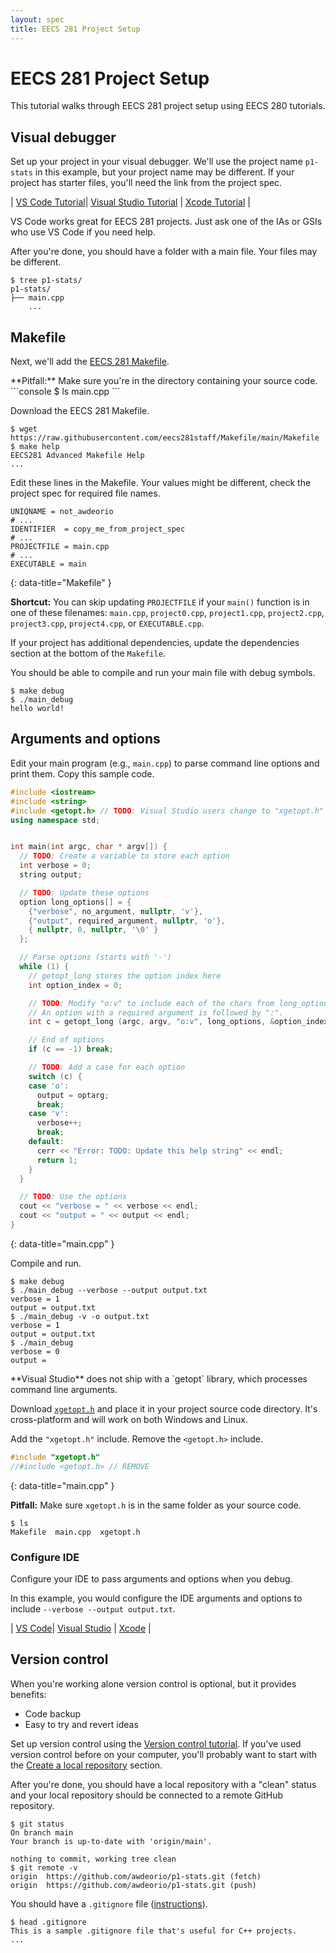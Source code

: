 ```yaml
---
layout: spec
title: EECS 281 Project Setup
---
```



EECS 281 Project Setup
======================

This tutorial walks through EECS 281 project setup using EECS 280 tutorials.

## Visual debugger
Set up your project in your visual debugger.  We'll use the project name `p1-stats` in this example, but your project name may be different.  If your project has starter files, you'll need the link from the project spec.

| [VS Code Tutorial](https://eecs280staff.github.io/tutorials/setup_vscode.html)| [Visual Studio Tutorial](https://eecs280staff.github.io/tutorials/setup_visualstudio.html) | [Xcode Tutorial](https://eecs280staff.github.io/tutorials/setup_xcode.html) |

<div class="primer-spec-callout warning" markdown="1">
VS Code works great for EECS 281 projects.  Just ask one of the IAs or GSIs who use VS Code if you need help.
</div>

After you're done, you should have a folder with a main file.  Your files may be different.
```console
$ tree p1-stats/
p1-stats/
├── main.cpp
    ...
```

## Makefile
Next, we'll add the [EECS 281 Makefile](https://github.com/eecs281staff/Makefile).

<div class="primer-spec-callout warning" markdown="1">
**Pitfall:** Make sure you're in the directory containing your source code.
```console
$ ls
main.cpp
```
</div>

Download the EECS 281 Makefile.
```console
$ wget https://raw.githubusercontent.com/eecs281staff/Makefile/main/Makefile
$ make help
EECS281 Advanced Makefile Help
...
```

Edit these lines in the Makefile.  Your values might be different, check the project spec for required file names.
```make
UNIQNAME = not_awdeorio
# ...
IDENTIFIER  = copy_me_from_project_spec
# ...
PROJECTFILE = main.cpp
# ...
EXECUTABLE = main
```
{: data-title="Makefile" }

**Shortcut:** You can skip updating `PROJECTFILE` if your `main()` function is in one of these filenames: `main.cpp`, `project0.cpp`, `project1.cpp`, `project2.cpp`, `project3.cpp`, `project4.cpp`, or `EXECUTABLE.cpp`.

If your project has additional dependencies, update the dependencies section at the bottom of the `Makefile`.

You should be able to compile and run your main file with debug symbols.
```console
$ make debug
$ ./main_debug
hello world!
```

## Arguments and options
Edit your main program (e.g., `main.cpp`) to parse command line options and print them.  Copy this sample code.

```c++
#include <iostream>
#include <string>
#include <getopt.h> // TODO: Visual Studio users change to "xgetopt.h"
using namespace std;


int main(int argc, char * argv[]) {
  // TODO: Create a variable to store each option
  int verbose = 0;
  string output;

  // TODO: Update these options
  option long_options[] = {
    {"verbose", no_argument, nullptr, 'v'},
    {"output", required_argument, nullptr, 'o'},
    { nullptr, 0, nullptr, '\0' }
  };

  // Parse options (starts with '-')
  while (1) {
    // getopt_long stores the option index here
    int option_index = 0;

    // TODO: Modify "o:v" to include each of the chars from long_options above.
    // An option with a required argument is followed by ":".
    int c = getopt_long (argc, argv, "o:v", long_options, &option_index);

    // End of options
    if (c == -1) break;

    // TODO: Add a case for each option
    switch (c) {
    case 'o':
      output = optarg;
      break;
    case 'v':
      verbose++;
      break;
    default:
      cerr << "Error: TODO: Update this help string" << endl;
      return 1;
    }
  }

  // TODO: Use the options
  cout << "verbose = " << verbose << endl;
  cout << "output = " << output << endl;
}
```
{: data-title="main.cpp" }

Compile and run.
```console
$ make debug
$ ./main_debug --verbose --output output.txt
verbose = 1
output = output.txt
$ ./main_debug -v -o output.txt
verbose = 1
output = output.txt
$ ./main_debug
verbose = 0
output = 
```

<div class="primer-spec-callout warning" markdown="1">
**Visual Studio** does not ship with a `getopt` library, which processes command line arguments.

Download [`xgetopt.h`](xgetopt.h) and place it in your project source code directory.  It's cross-platform and will work on both Windows and Linux.

Add the `"xgetopt.h"` include.  Remove the `<getopt.h>` include.
```c++
#include "xgetopt.h"
//#include <getopt.h> // REMOVE
```
{: data-title="main.cpp" }

**Pitfall:** Make sure `xgetopt.h` is in the same folder as your source code.
```console
$ ls
Makefile  main.cpp  xgetopt.h
```
</div>

### Configure IDE
Configure your IDE to pass arguments and options when you debug.

In this example, you would configure the IDE arguments and options to include `--verbose --output output.txt`.

| [VS Code](https://eecs280staff.github.io/tutorials/setup_vscode.html#arguments-and-options)| [Visual Studio](https://eecs280staff.github.io/tutorials/setup_visualstudio.html#arguments-and-options) | [Xcode](https://eecs280staff.github.io/tutorials/setup_xcode.html#arguments-and-options) |

## Version control
When you're working alone version control is optional, but it provides benefits:
- Code backup
- Easy to try and revert ideas

Set up version control using the [Version control tutorial](https://eecs280staff.github.io/p1-stats/setup_git.html).  If you've used version control before on your computer, you'll probably want to start with the [Create a local repository](https://eecs280staff.github.io/p1-stats/setup_git.html#create-a-local-repository) section.

After you're done, you should have a local repository with a "clean" status and your local repository should be connected to a remote GitHub repository.
```console
$ git status
On branch main
Your branch is up-to-date with 'origin/main'.

nothing to commit, working tree clean
$ git remote -v
origin	https://github.com/awdeorio/p1-stats.git (fetch)
origin	https://github.com/awdeorio/p1-stats.git (push)
```

You should have a `.gitignore` file ([instructions](https://eecs280staff.github.io/p1-stats/setup_git.html#create-a-local-repository)).
```console
$ head .gitignore
This is a sample .gitignore file that's useful for C++ projects.
...
```
